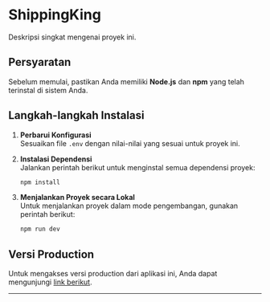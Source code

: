 # ShippingKing

Deskripsi singkat mengenai proyek ini.

## Persyaratan

Sebelum memulai, pastikan Anda memiliki **Node.js** dan **npm** yang telah terinstal di sistem Anda.

## Langkah-langkah Instalasi

1. **Perbarui Konfigurasi**  
   Sesuaikan file `.env` dengan nilai-nilai yang sesuai untuk proyek ini.

2. **Instalasi Dependensi**  
   Jalankan perintah berikut untuk menginstal semua dependensi proyek:
   ```bash
   npm install
   ```

3. **Menjalankan Proyek secara Lokal**  
   Untuk menjalankan proyek dalam mode pengembangan, gunakan perintah berikut:
   ```bash
   npm run dev
   ```

## Versi Production

Untuk mengakses versi production dari aplikasi ini, Anda dapat mengunjungi [link berikut](https://shippingongkir-test.vercel.app/).

---
